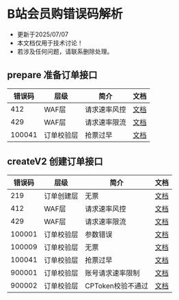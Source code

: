 # B站会员购错误码解析

- 更新于2025/07/07
- 本文档仅用于技术讨论！
- 若涉及任何问题，请联系删除处理。


## prepare 准备订单接口

| 错误码    | 层级    | 简介     | 文档                         |
|--------|-------|--------|----------------------------|
| 412    | WAF层  | 请求速率风控 | [文档](./prepare/412.md)     |
| 429    | WAF层  | 请求速率限流 | [文档](./prepare/429.md)     |
| 100041 | 订单校验层 | 抢票过早   | [文档](./createV2/100041.md) |

## createV2 创建订单接口

| 错误码    | 层级    | 简介           | 文档                         |
|--------|-------|--------------|----------------------------|
| 219    | 订单创建层 | 无票           | [文档](./createV2/219.md)    |
| 412    | WAF层  | 请求速率风控       | [文档](./createV2/412.md)    |
| 429    | WAF层  | 请求速率限流       | [文档](./createV2/429.md)    |
| 100001 | 订单校验层 | 参数错误         | [文档](./createV2/100001.md) |
| 100009 | 订单校验层 | 无票           | [文档](./createV2/100009.md) |
| 100041 | 订单校验层 | 抢票过早         | [文档](./createV2/100041.md) |
| 900001 | 订单校验层 | 账号请求速率限制     | [文档](./createV2/900001.md) |
| 900002 | 订单校验层 | CPToken校验不通过 | [文档](./createV2/900002.md) |